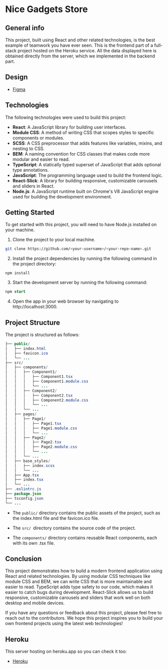 # Nice Gadgets Store

## General info
This project, built using React and other related technologies, is the best example of teamwork you have ever seen. This is the frontend part of a full-stack project hosted on the Heroku service. All the data displayed here is obtained directly from the server, which we implemented in the backend part.

## Design
* [Figma](https://www.figma.com/file/T5ttF21UnT6RRmCQQaZc6L/Phone-catalog-(V2)-Original?node-id=0%3A1)
	
## Technologies
The following technologies were used to build this project:

* **React**: A JavaScript library for building user interfaces.
* **Module CSS**: A method of writing CSS that scopes styles to specific components or modules.
* **SCSS**: A CSS preprocessor that adds features like variables, mixins, and nesting to CSS.
* **BEM**: A naming convention for CSS classes that makes code more modular and easier to read.
* **TypeScript**: A statically typed superset of JavaScript that adds optional type annotations.
* **JavaScript**: The programming language used to build the frontend logic.
* **React-Slick**: A library for building responsive, customizable carousels and sliders in React.
* **Node.js**: A JavaScript runtime built on Chrome's V8 JavaScript engine used for building the development environment.
	
## Getting Started
To get started with this project, you will need to have Node.js installed on your machine.

1. Clone the project to your local machine.

``` bash
git clone https://github.com/<your-username>/<your-repo-name>.git
```
2. Install the project dependencies by running the following command in the project directory:

```
npm install
```
3. Start the development server by running the following command:

```sql
npm start
```
4. Open the app in your web browser by navigating to http://localhost:3000.

## Project Structure

The project is structured as follows:

```java
├── public/
│   ├── index.html
│   ├── favicon.ico
│   └── ...
├── src/
│   ├── components/
│   │   ├── Component1/
│   │   │   ├── Component1.tsx
│   │   │   ├── Component1.module.css
│   │   │   └── ...
│   │   ├── Component2/
│   │   │   ├── Component2.tsx
│   │   │   ├── Component2.module.css
│   │   │   └── ...
│   │   └── ...
│   ├── pages/
│   │   ├── Page1/
│   │   │   ├── Page1.tsx
│   │   │   ├── Page1.module.css
│   │   │   └── ...
│   │   ├── Page2/
│   │   │   ├── Page2.tsx
│   │   │   ├── Page2.module.css
│   │   │   └── ...
│   │   └── ...
│   ├── base_styles/
│   │   ├── index.scss
│   │   └── ...
│   ├── App.tsx
│   ├── index.tsx
│   └── ...
├── .eslintrc.js
├── package.json
├── tsconfig.json
└── ...

```
* The `public/` directory contains the public assets of the project, such as the index.html file and the favicon.ico file.

* The `src/ `directory contains the source code of the project.

* The `components/` directory contains reusable React components, each with its own .tsx file.

## Conclusion

This project demonstrates how to build a modern frontend application using React and related technologies. By using modular CSS techniques like module CSS and BEM, we can write CSS that is more maintainable and easier to read. TypeScript adds type safety to our code, which makes it easier to catch bugs during development. React-Slick allows us to build responsive, customizable carousels and sliders that work well on both desktop and mobile devices.

If you have any questions or feedback about this project, please feel free to reach out to the contributors. We hope this project inspires you to build your own frontend projects using the latest web technologies!


## Heroku
This server hosting on heroku.app so you can check it too: 

* [Heroku](https://nice-gadgets.herokuapp.com/)
